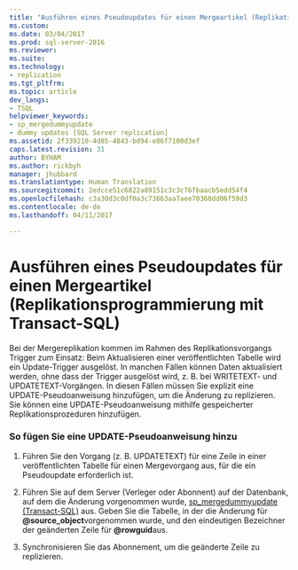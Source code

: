 ```yaml
---
title: "Ausführen eines Pseudoupdates für einen Mergeartikel (Replikationsprogrammierung mit Transact-SQL) | Microsoft-Dokumentation"
ms.custom: 
ms.date: 03/04/2017
ms.prod: sql-server-2016
ms.reviewer: 
ms.suite: 
ms.technology:
- replication
ms.tgt_pltfrm: 
ms.topic: article
dev_langs:
- TSQL
helpviewer_keywords:
- sp_mergedummyupdate
- dummy updates [SQL Server replication]
ms.assetid: 2f339210-4d85-4843-bd94-e86f7100d3ef
caps.latest.revision: 31
author: BYHAM
ms.author: rickbyh
manager: jhubbard
ms.translationtype: Human Translation
ms.sourcegitcommit: 2edcce51c6822a89151c3c3c76fbaacb5edd54f4
ms.openlocfilehash: c3a30d3c0df0a3c73663aa7aee70360dd06f59d3
ms.contentlocale: de-de
ms.lasthandoff: 04/11/2017

---
```

# <a name="perform-a-dummy-update-for-a-merge-article-replication-transact-sql-programming"></a>Ausführen eines Pseudoupdates für einen Mergeartikel (Replikationsprogrammierung mit Transact-SQL)
  Bei der Mergereplikation kommen im Rahmen des Replikationsvorgangs Trigger zum Einsatz: Beim Aktualisieren einer veröffentlichten Tabelle wird ein Update-Trigger ausgelöst. In manchen Fällen können Daten aktualisiert werden, ohne dass der Trigger ausgelöst wird, z. B. bei WRITETEXT- und UPDATETEXT-Vorgängen. In diesen Fällen müssen Sie explizit eine UPDATE-Pseudoanweisung hinzufügen, um die Änderung zu replizieren. Sie können eine UPDATE-Pseudoanweisung mithilfe gespeicherter Replikationsprozeduren hinzufügen.  
  
### <a name="to-add-a-dummy-update-statement"></a>So fügen Sie eine UPDATE-Pseudoanweisung hinzu  
  
1.  Führen Sie den Vorgang (z. B. UPDATETEXT) für eine Zeile in einer veröffentlichten Tabelle für einen Mergevorgang aus, für die ein Pseudoupdate erforderlich ist.  
  
2.  Führen Sie auf dem Server (Verleger oder Abonnent) auf der Datenbank, auf dem die Änderung vorgenommen wurde, [sp_mergedummyupdate &#40;Transact-SQL&#41;](../../../relational-databases/system-stored-procedures/sp-mergedummyupdate-transact-sql.md) aus. Geben Sie die Tabelle, in der die Änderung für **@source_object**vorgenommen wurde, und den eindeutigen Bezeichner der geänderten Zeile für **@rowguid**aus.  
  
3.  Synchronisieren Sie das Abonnement, um die geänderte Zeile zu replizieren.  
  
  
